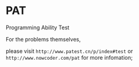 # PAT
Programming Ability Test


For the problems themselves,

please visit `http://www.patest.cn/p/index#test` or `http://www.nowcoder.com/pat` for more infomation;


